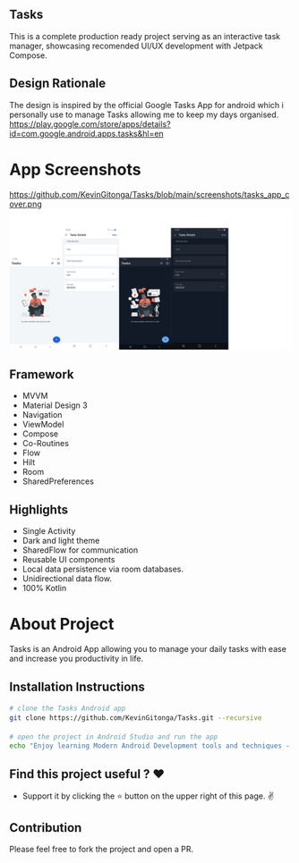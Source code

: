 ## Tasks
This is a complete production ready project serving as an interactive task manager, showcasing recomended UI/UX development with Jetpack Compose.

## Design Rationale
The design is inspired by the official Google Tasks App for android which i personally use to manage Tasks allowing me to keep my days organised.
https://play.google.com/store/apps/details?id=com.google.android.apps.tasks&hl=en

# App Screenshots
https://github.com/KevinGitonga/Tasks/blob/main/screenshots/tasks_app_cover.png
![Screenshot](screenshots/tasks_app_cover.png)

## Framework
- MVVM
- Material Design 3
- Navigation
- ViewModel
- Compose
- Co-Routines
- Flow
- Hilt
- Room
- SharedPreferences

## Highlights
- Single Activity
- Dark and light theme
- SharedFlow for communication
- Reusable UI components
- Local data persistence via room databases.
- Unidirectional data flow.
- 100% Kotlin

# About Project
Tasks is an Android App allowing you to manage your daily tasks with ease and increase you productivity in life.

## Installation Instructions
```bash
# clone the Tasks Android app
git clone https://github.com/KevinGitonga/Tasks.git --recursive

# open the project in Android Studio and run the app
echo "Enjoy learning Modern Android Development tools and techniques - Tasks :D"

```
## Find this project useful ? :heart:
* Support it by clicking the :star: button on the upper right of this page. :v:

## Contribution
Please feel free to fork the project and open a PR.
